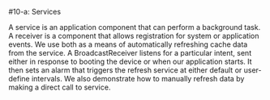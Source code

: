 #10-a: Services

A service is an application component that can perform a background task. A receiver is a component that allows registration for system or application events. We use both as a means of automatically refreshing cache data from the service. A BroadcastReceiver listens for a particular intent, sent either in response to booting the device or when our application starts. It then sets an alarm that triggers the refresh service at either default or user-define intervals. We also demonstrate how to manually refresh data by making a direct call to service.
